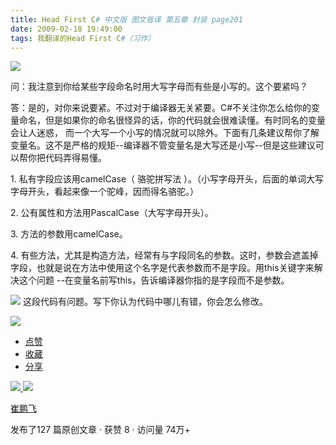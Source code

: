 ```yaml
---
title: Head First C# 中文版 图文皆译 第五章 封装 page201
date: 2009-02-18 19:49:00
tags: 我翻译的Head First C#（习作）
---
```

![](https://p-blog.csdn.net/images/p_blog_csdn_net/cuipengfei1/EntryImages/20090218/2009-02-18_19-30-10.jpg)

问：我注意到你给某些字段命名时用大写字母而有些是小写的。这个要紧吗？

答：是的，对你来说要紧。不过对于编译器无关紧要。C#不关注你怎么给你的变量命名，但是如果你的命名很怪异的话，你的代码就会很难读懂。有时同名的变量会让人迷惑，
而一个大写一个小写的情况就可以除外。下面有几条建议帮你了解变量名。这不是严格的规矩--编译器不管变量名是大写还是小写--但是这些建议可以帮你把代码弄得易懂。

1\.  私有字段应该用camelCase（  骆驼拼写法  ）。（小写字母开头，后面的单词大写字母开头，看起来像一个驼峰，因而得名骆驼。）

2\.  公有属性和方法用PascalCase（大写字母开头）。

3\.  方法的参数用camelCase。

4\.
有些方法，尤其是构造方法，经常有与字段同名的参数。这时，参数会遮盖掉字段，也就是说在方法中使用这个名字是代表参数而不是字段。用this关键字来解决这个问题
--在变量名前写this，告诉编译器你指的是字段而不是参数。

![](https://p-blog.csdn.net/images/p_blog_csdn_net/cuipengfei1/EntryImages/20090218/2009-02-18_19-45-08.jpg) 这段代码有问题。写下你认为代码中哪儿有错，你会怎么修改。

![](https://p-blog.csdn.net/images/p_blog_csdn_net/cuipengfei1/EntryImages/20090218/2009-02-18_19-47-14.jpg)

  * [ 点赞  ](javascript:;)
  * [ 收藏  ](javascript:;)
  * [ 分享 ](javascript:;)

[ ![](https://profile.csdnimg.cn/5/2/5/3_cuipengfei1)
![](https://g.csdnimg.cn/static/user-reg-year/1x/11.png)
](https://blog.csdn.net/cuipengfei1)

[ 崔鹏飞 ](https://blog.csdn.net/cuipengfei1)

发布了127 篇原创文章  ·  获赞 8  ·  访问量 74万+

